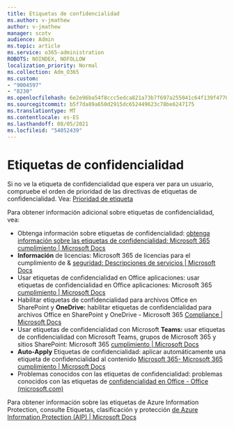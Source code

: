 ```yaml
---
title: Etiquetas de confidencialidad
ms.author: v-jmathew
author: v-jmathew
manager: scotv
audience: Admin
ms.topic: article
ms.service: o365-administration
ROBOTS: NOINDEX, NOFOLLOW
localization_priority: Normal
ms.collection: Adm_O365
ms.custom:
- "9004597"
- "8230"
ms.openlocfilehash: 6e2e96ba54f8ccc5edca821a73b7f697a255041c64f139f47702f637dd6dbb2a
ms.sourcegitcommit: b5f7da89a650d2915dc652449623c78be6247175
ms.translationtype: MT
ms.contentlocale: es-ES
ms.lasthandoff: 08/05/2021
ms.locfileid: "54052439"
---
```

# <a name="sensitivity-labels"></a>Etiquetas de confidencialidad

Si no ve la etiqueta de confidencialidad que espera ver para un usuario, compruebe el orden de prioridad de las directivas de etiquetas de confidencialidad. Vea: [Prioridad de etiqueta](https://docs.microsoft.com/microsoft-365/compliance/sensitivity-labels)

Para obtener información adicional sobre etiquetas de confidencialidad, vea:

- Obtenga información sobre etiquetas de confidencialidad: [obtenga información sobre las etiquetas de confidencialidad: Microsoft 365 cumplimiento | Microsoft Docs](https://docs.microsoft.com/microsoft-365/compliance/sensitivity-labels)
- **Información** de licencias: Microsoft 365 de licencias para el cumplimiento de & [seguridad: Descripciones de servicios | Microsoft Docs](https://docs.microsoft.com/office365/servicedescriptions/microsoft-365-service-descriptions/microsoft-365-tenantlevel-services-licensing-guidance/microsoft-365-security-compliance-licensing-guidance#information-protection)
- Usar etiquetas de confidencialidad en Office aplicaciones: usar etiquetas de confidencialidad en Office aplicaciones: Microsoft 365 [cumplimiento | Microsoft Docs](https://docs.microsoft.com/microsoft-365/compliance/sensitivity-labels-office-apps)
- Habilitar etiquetas de confidencialidad para archivos Office en SharePoint y **OneDrive:** habilitar etiquetas de confidencialidad para archivos Office en SharePoint y OneDrive - Microsoft 365 [Compliance | Microsoft Docs](https://docs.microsoft.com/microsoft-365/compliance/sensitivity-labels-sharepoint-onedrive-files)
- Usar etiquetas de confidencialidad con Microsoft **Teams:** usar etiquetas de confidencialidad con Microsoft Teams, grupos de Microsoft 365 y sitios SharePoint: Microsoft 365 [cumplimiento | Microsoft Docs](https://docs.microsoft.com/microsoft-365/compliance/sensitivity-labels-teams-groups-sites)
- **Auto-Apply** Etiquetas de confidencialidad: aplicar automáticamente una etiqueta de confidencialidad al contenido [Microsoft 365- Microsoft 365 cumplimiento | Microsoft Docs](https://docs.microsoft.com/microsoft-365/compliance/apply-sensitivity-label-automatically)
- Problemas conocidos con las etiquetas de confidencialidad: problemas conocidos con las etiquetas de [confidencialidad en Office - Office (microsoft.com)](https://support.microsoft.com/office/known-issues-with-sensitivity-labels-in-office-b169d687-2bbd-4e21-a440-7da1b2743edc)

Para obtener información sobre las etiquetas de Azure Information Protection, consulte Etiquetas, clasificación y protección [de Azure Information Protection (AIP) | Microsoft Docs](https://docs.microsoft.com/azure/information-protection/aip-classification-and-protection)
